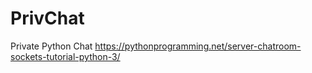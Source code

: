 # PrivChat
Private Python Chat 
https://pythonprogramming.net/server-chatroom-sockets-tutorial-python-3/
